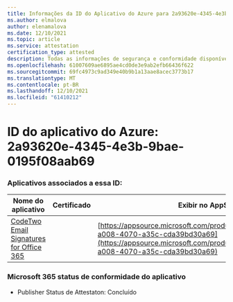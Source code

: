 ```yaml
---
title: Informações da ID do Aplicativo do Azure para 2a93620e-4345-4e3b-9bae-0195f08aab69
ms.author: elmalova
author: elenamalova
ms.date: 12/10/2021
ms.topic: article
ms.service: attestation
certification_type: attested
description: Todas as informações de segurança e conformidade disponíveis para 2a93620e-4345-4e3b-9bae-0195f08aab69.
ms.openlocfilehash: 61007609ae6895ae4cd0de3e9ab2efb66436f622
ms.sourcegitcommit: 69fc4973c9ad349e40b9b1a13aae8acec3773b17
ms.translationtype: MT
ms.contentlocale: pt-BR
ms.lasthandoff: 12/10/2021
ms.locfileid: "61410212"
---
```

# <a name="azure-app-id-2a93620e-4345-4e3b-9bae-0195f08aab69"></a>ID do aplicativo do Azure: 2a93620e-4345-4e3b-9bae-0195f08aab69


### <a name="apps-associated-with-this-id"></a>Aplicativos associados a essa ID:
| **Nome do aplicativo** | **Certificado** | **Exibir no AppSource** |
|--------------|---------------|-----------------------|
| [CodeTwo Email Signatures for Office 365](https://docs.microsoft.com/microsoft-365-app-certification/forward/codetwo.3d2daeb9-a008-4070-a35c-cda39bd30a69) |  | [https://appsource.microsoft.com/product/office/codetwo.3d2daeb9-a008-4070-a35c-cda39bd30a69](https://appsource.microsoft.com/product/office/codetwo.3d2daeb9-a008-4070-a35c-cda39bd30a69) |

### <a name="microsoft-365-app-compliance-status"></a>Microsoft 365 status de conformidade do aplicativo
- Publisher Status de Attestaton: Concluído
